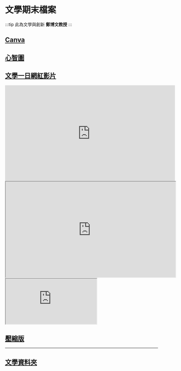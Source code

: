 文學期末檔案
===
:::tip
此為文學與創新 **鄭博文教授**
:::
## [Canva](https://brid.gq/wcf)

## [心智圖](https://brid.gq/w-final-pic)

## [文學一日網紅影片](https://youtu.be/vFX139DG458)
<iframe width="560" height="315" src="https://www.youtube.com/embed/vFX139DG458" title="YouTube video player" frameborder="0" allow="accelerometer; autoplay; clipboard-write; encrypted-media; gyroscope; picture-in-picture" allowfullscreen></iframe>  



<iframe width="560" height="315" loading="lazy" src="https:&#x2F;&#x2F;www.canva.com&#x2F;design&#x2F;DAFVwrNYjL8&#x2F;view?embed" allowfullscreen="allowfullscreen" allow="fullscreen">
</iframe>


<iframe loading="lazy" 
    src="https:&#x2F;&#x2F;www.canva.com&#x2F;design&#x2F;DAFVwrNYjL8&#x2F;view?embed" allowfullscreen="allowfullscreen" allow="fullscreen">
</iframe>





## [壓縮版](https://drive.brid.cf/1.5%20%E6%96%87%E5%AD%B8%E8%88%87%E5%89%B5%E6%96%B0%20-%20%E5%89%B5%E6%84%8F%E6%80%9D%E8%80%83/Week%207.1%20%E6%A0%A1%E5%A4%96%E5%8F%83%E8%A8%AA+%20%E4%B8%80%E6%97%A5%E7%B6%B2%E7%B4%85%E6%88%90%E5%93%81/%E5%BD%B1%E7%89%87/output4.mp4)

----

## [文學資料夾](https://drive.brid.cf/1.5%20%E6%96%87%E5%AD%B8%E8%88%87%E5%89%B5%E6%96%B0%20-%20%E5%89%B5%E6%84%8F%E6%80%9D%E8%80%83)

